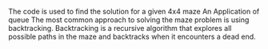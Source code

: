 The code is used to find the solution for a given 4x4 maze An Application of queue The most common approach to solving the maze problem is using backtracking. Backtracking is a recursive algorithm that explores all possible paths in the maze and backtracks when it encounters a dead end.
